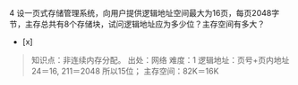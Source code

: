 4
设一页式存储管理系统，向用户提供逻辑地址空间最大为16页，每页2048字节，主存总共有8个存储块，试问逻辑地址应为多少位？主存空间有多大？
- [x]  

> 知识点：非连续内存分配。
> 出处：网络
> 难度：1
> 逻辑地址：页号+页内地址 24＝16, 211＝2048 所以15位；
> 主存空间：82K＝16K
